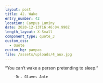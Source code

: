 ```yaml
---
layout: post
title: 42. Wake
entry_number: 42
location: Campus Luminy
date: 2020-12-13T16:46:04.990Z
length_layout: X-Small
component_type: quote_3
custom_css:
  - Quote
custom_bg: pampas
file: /assets/uploads/4_aux.jpg
---
```

“You can’t wake a person pretending to sleep.” 

        –Dr. Glaves Ante